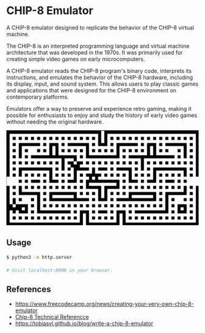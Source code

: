 # CHIP-8 Emulator

A CHIP-8 emulator designed to replicate the behavior of the CHIP-8 virtual machine.

The CHIP-8 is an interpreted programming language and virtual machine architecture that was developed in the 1970s. It was primarily used for creating simple video games on early microcomputers.

A CHIP-8 emulator reads the CHIP-8 program's binary code, interprets its instructions, and emulates the behavior of the CHIP-8 hardware, including its display, input, and sound system. This allows users to play classic games and applications that were designed for the CHIP-8 environment on contemporary platforms.

Emulators offer a way to preserve and experience retro gaming, making it possible for enthusiasts to enjoy and study the history of early video games without needing the original hardware.

![blinky](blinky.png)

## Usage
```sh
$ python3 -m http.server

# Visit localhost:8000 in your browser.
```

## References
- https://www.freecodecamp.org/news/creating-your-very-own-chip-8-emulator
- [Chip-8 Technical Referencce](https://devernay.free.fr/hacks/chip8/C8TECH10.HTM)
- https://tobiasvl.github.io/blog/write-a-chip-8-emulator

